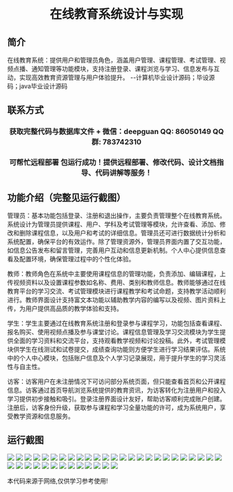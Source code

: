 <p><h1 align="center">在线教育系统设计与实现</h1></p>

## 简介
在线教育系统：提供用户和管理员角色，涵盖用户管理、课程管理、考试管理、视频点播、通知管理等功能模块，支持注册登录、课程浏览与学习、信息发布与互动，实现高效教育资源管理与用户体验提升。    --计算机毕业设计源码；毕设源码；java毕业设计源码


## 联系方式
<p><h3 align="center">获取完整代码与数据库文件 + 微信：deepguan QQ: 86050149 QQ群: 783742310</h3></p>
<p><h3 align="center">可帮忙远程部署 包运行成功！提供远程部署、修改代码、设计文档指导、代码讲解等服务！</h3></p>

## 功能介绍（完整见运行截图）
管理员：基本功能包括登录、注册和退出操作，主要负责管理整个在线教育系统。系统设计为管理员提供课程、用户、学科及考试管理等模块，允许查看、添加、修改和删除课程信息，以及用户和考试的详细信息。管理员还可进行数据统计分析和系统配置，确保平台的有效运作。除了管理资源外，管理员界面内置了交互功能，如信息公告发布和留言管理，完善用户互动和信息更新机制。个人中心提供信息查看及配置环境，确保管理过程中的个性化体验。

教师：教师角色在系统中主要使用课程信息的管理功能，负责添加、编辑课程，上传视频资料以及设置课程参数如名称、费用、类别和教师信息。教师能够通过在线教育平台的学习交流、考试管理模块进行课程教学和考试命题，支持教学活动顺利进行。教师界面设计支持富文本功能以辅助教学内容的编写以及视频、图片资料上传，为用户提供高品质的教学体验和支持。

学生：学生主要通过在线教育系统注册和登录参与课程学习，功能包括查看课程、报名购买、使用视频点播及参与课堂讨论。课程信息管理及学习交流模块为学生提供全面的学习资料和交流平台，支持观看教学视频和讨论投稿。此外，考试管理模块供学生在线测试和试卷提交，成绩查询功能则方便学生进行学习结果评估。系统中的个人中心模块，包括账户信息及个人学习记录展现，用于提升学生的学习灵活性与自主性。

访客：访客用户在未注册情况下可访问部分系统页面，但只能查看首页和公开课程信息。访客通过首页导航浏览系统提供的教育资讯，为访客转化为注册用户和投入学习提供初步接触和吸引。登录注册界面设计友好，帮助访客顺利完成账户创建。注册后，访客身份升级，获取参与课程和学习全量功能的许可，成为系统用户，享受教学资源和信息服务。


## 运行截图
![](img/001.jpg)
![](img/002.jpg)
![](img/003.jpg)
![](img/004.jpg)
![](img/005.jpg)
![](img/006.jpg)
![](img/007.jpg)
![](img/008.jpg)
![](img/009.jpg)
![](img/010.jpg)
![](img/011.jpg)
![](img/012.jpg)
![](img/013.jpg)
![](img/014.jpg)
![](img/015.jpg)
![](img/016.jpg)
![](img/017.jpg)
![](img/018.jpg)
![](img/019.jpg)
![](img/020.jpg)
![](img/021.jpg)
![](img/022.jpg)
![](img/023.jpg)
![](img/024.jpg)
![](img/025.jpg)
![](img/026.jpg)
![](img/027.jpg)
![](img/028.jpg)
![](img/029.jpg)
![](img/030.jpg)
![](img/031.jpg)
![](img/032.jpg)
![](img/033.jpg)
![](img/034.jpg)
![](img/035.jpg)
![](img/036.jpg)
![](img/037.jpg)
![](img/038.jpg)

<p>本代码来源于网络,仅供学习参考使用!</p>
